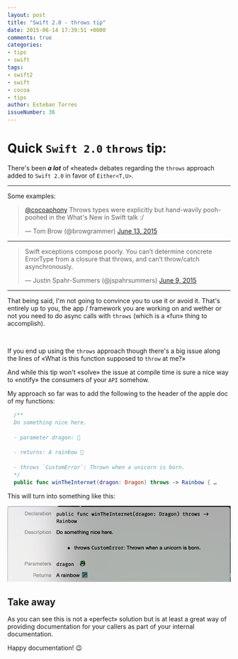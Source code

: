 ```yaml
---
layout: post
title: "Swift 2.0 - throws tip"
date: 2015-06-14 17:39:51 +0000
comments: true
categories:
- tips
- swift
tags:
- swift2
- swift
- cocoa
- tips
author: Esteban Torres
issueNumber: 36
---
```


# Quick `Swift 2.0` `throws` tip:

There's been __*a lot*__ of «heated» debates regarding the `throws` approach added to `Swift 2.0` in favor of `Either<T,U>`.

---
Some examples:
<blockquote class="twitter-tweet" lang="en"><p lang="en" dir="ltr"><a href="https://twitter.com/cocoaphony">@cocoaphony</a> Throws types were explicitly but hand-wavily pooh-poohed in the What&#39;s New in Swift talk :/</p>&mdash; Tom Brow (@browgrammer) <a href="https://twitter.com/browgrammer/status/609841773284724737">June 13, 2015</a></blockquote>

<script async src="http://platform.twitter.com/widgets.js" charset="utf-8"></script>

<!-- more -->

---
<blockquote class="twitter-tweet" lang="en"><p lang="en" dir="ltr">Swift exceptions compose poorly. You can’t determine concrete ErrorType from a closure that throws, and can’t throw/catch asynchronously.</p>&mdash; Justin Spahr-Summers (@jspahrsummers) <a href="https://twitter.com/jspahrsummers/status/608066730250924032">June 9, 2015</a></blockquote>

<script async src="http://platform.twitter.com/widgets.js" charset="utf-8"></script>
---

That being said, I'm not going to convince you to use it or avoid it. That's entirely up to you, the app / framework you are working on and wether or not you need to do async calls with `throws` (which is a «fun» thing to accomplish).

<br/>

If you end up using the `throws` approach though there's a big issue along the lines of «What is this function supposed to `throw` at me?»

And while this tip won't «solve» the issue at compile time is sure a nice way to «notify» the consumers of your `API` somehow.

My approach so far was to add the following to the header of the apple doc of my functions:

```swift
  /**
  Do something nice here.

  - parameter dragon: 🐉

  - returns: A rainbow 🌈

  - throws `CustomError`: Thrown when a unicorn is born.
  */
  public func winTheInternet(dragon: Dragon) throws -> Rainbow { …
```

This will turn into something like this:

![](swif2_throws_documentation.png)


## Take away

As you can see this is not a «perfect» solution but is at least a great way of providing documentation for your callers as part of your internal documentation.

Happy documentation! 😉
